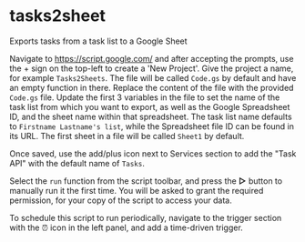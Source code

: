 # tasks2sheet
Exports tasks from a task list to a Google Sheet

Navigate to https://script.google.com/ and after accepting the prompts, use the + sign on the top-left to create a 'New Project'. Give the project a name, for example `Tasks2Sheets`. The file will be called `Code.gs` by default and have an empty function in there. Replace the content of the file with the provided `Code.gs` file. Update the first 3 variables in the file to set the name of the task list from which you want to export, as well as the Google Spreadsheet ID, and the sheet name within that spreadsheet. The task list name defaults to `Firstname Lastname's list`, while the Spreadsheet file ID can be found in its URL. The first sheet in a file will be called `Sheet1` by default.

Once saved, use the add/plus icon next to Services section to add the "Task API" with the default name of `Tasks`.

Select the `run` function from the script toolbar, and press the **▷** button to manually run it the first time. You will be asked to grant the required permission, for your copy of the script to access your data.

To schedule this script to run periodically, navigate to the trigger section with the ⏰ icon in the left panel, and add a time-driven trigger.
